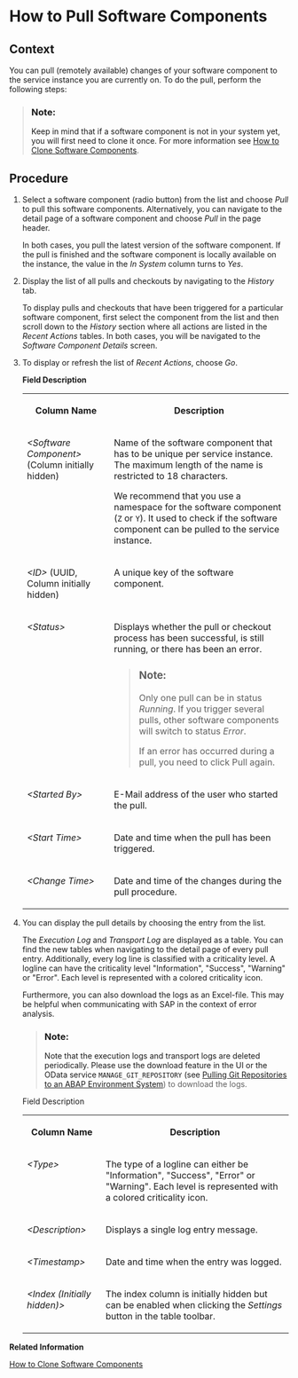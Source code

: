 <!-- loio90b9b9d5219c4875825be35137d9128f -->

# How to Pull Software Components



<a name="loio90b9b9d5219c4875825be35137d9128f__section_h4q_c4k_m3b"/>

## Context

You can pull \(remotely available\) changes of your software component to the service instance you are currently on. To do the pull, perform the following steps:

> ### Note:  
> Keep in mind that if a software component is not in your system yet, you will first need to clone it once. For more information see [How to Clone Software Components](How_to_Clone_Software_Components_18564c5.md).



<a name="loio90b9b9d5219c4875825be35137d9128f__section_xyb_2dc_p2b"/>

## Procedure

1.  Select a software component \(radio button\) from the list and choose *Pull* to pull this software components. Alternatively, you can navigate to the detail page of a software component and choose *Pull* in the page header.

    In both cases, you pull the latest version of the software component. If the pull is finished and the software component is locally available on the instance, the value in the *In System* column turns to *Yes*.

2.  Display the list of all pulls and checkouts by navigating to the *History* tab.

    To display pulls and checkouts that have been triggered for a particular software component, first select the component from the list and then scroll down to the *History* section where all actions are listed in the *Recent Actions* tables. In both cases, you will be navigated to the *Software Component Details* screen.

3.  To display or refresh the list of *Recent Actions*, choose *Go*.

    **Field Description**


    <table>
    <tr>
    <th valign="top">

    Column Name


    
    </th>
    <th valign="top">

    Description


    
    </th>
    </tr>
    <tr>
    <td valign="top">

     *<Software Component\>* \(Column initially hidden\)


    
    </td>
    <td valign="top">

    Name of the software component that has to be unique per service instance. The maximum length of the name is restricted to 18 characters.

    We recommend that you use a namespace for the software component \(`Z` or `Y`\). It used to check if the software component can be pulled to the service instance.


    
    </td>
    </tr>
    <tr>
    <td valign="top">

     *<ID\>* \(UUID, Column initially hidden\)


    
    </td>
    <td valign="top">

    A unique key of the software component.


    
    </td>
    </tr>
    <tr>
    <td valign="top">

     *<Status\>* 


    
    </td>
    <td valign="top">

    Displays whether the pull or checkout process has been successful, is still running, or there has been an error.

    > ### Note:  
    > Only one pull can be in status *Running*. If you trigger several pulls, other software components will switch to status *Error*.
    > 
    > If an error has occurred during a pull, you need to click Pull again.


    
    </td>
    </tr>
    <tr>
    <td valign="top">

     *<Started By\>* 


    
    </td>
    <td valign="top">

    E-Mail address of the user who started the pull.


    
    </td>
    </tr>
    <tr>
    <td valign="top">

     *<Start Time\>* 


    
    </td>
    <td valign="top">

    Date and time when the pull has been triggered.


    
    </td>
    </tr>
    <tr>
    <td valign="top">

     *<Change Time\>* 


    
    </td>
    <td valign="top">

    Date and time of the changes during the pull procedure.


    
    </td>
    </tr>
    </table>
    
4.  You can display the pull details by choosing the entry from the list.

    The *Execution Log* and *Transport Log* are displayed as a table. You can find the new tables when navigating to the detail page of every pull entry. Additionally, every log line is classified with a criticality level. A logline can have the criticality level "Information", "Success", "Warning" or "Error". Each level is represented with a colored criticality icon.

    Furthermore, you can also download the logs as an Excel-file. This may be helpful when communicating with SAP in the context of error analysis.

    > ### Note:  
    > Note that the execution logs and transport logs are deleted periodically. Please use the download feature in the UI or the OData service `MANAGE_GIT_REPOSITORY` \(see [Pulling Git Repositories to an ABAP Environment System](../30-development/Pulling_Git_Repositories_to_an_ABAP_Environment_System_80a8d52.md)\) to download the logs.

    <a name="loio90b9b9d5219c4875825be35137d9128f__table_uz1_ct1_qjb"/>Field Description


    <table>
    <tr>
    <th valign="top">

    Column Name


    
    </th>
    <th valign="top">

    Description


    
    </th>
    </tr>
    <tr>
    <td valign="top">

    *<Type\>*


    
    </td>
    <td valign="top">

    The type of a logline can either be "Information", "Success", "Error" or "Warning". Each level is represented with a colored criticality icon.


    
    </td>
    </tr>
    <tr>
    <td valign="top">

    *<Description\>*


    
    </td>
    <td valign="top">

    Displays a single log entry message.


    
    </td>
    </tr>
    <tr>
    <td valign="top">

    *<Timestamp\>*


    
    </td>
    <td valign="top">

    Date and time when the entry was logged.


    
    </td>
    </tr>
    <tr>
    <td valign="top">

    *<Index \(Initially hidden\)\>*


    
    </td>
    <td valign="top">

    The index column is initially hidden but can be enabled when clicking the *Settings* button in the table toolbar.


    
    </td>
    </tr>
    </table>
    

**Related Information**  


[How to Clone Software Components](How_to_Clone_Software_Components_18564c5.md "")

